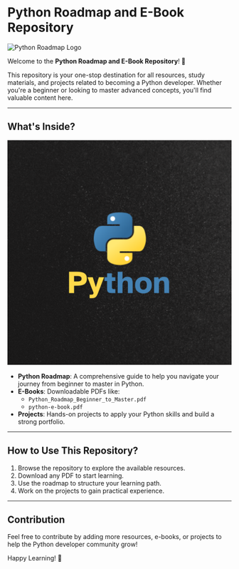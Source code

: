 # Python Roadmap and E-Book Repository

![Python Roadmap Logo](https://www.python.org/static/img/psf-logo.png)

Welcome to the **Python Roadmap and E-Book Repository**! 🎉

This repository is your one-stop destination for all resources, study materials, and projects related to becoming a Python developer. Whether you're a beginner or looking to master advanced concepts, you'll find valuable content here.

---

## What's Inside?

![Python Roadmap Infographic](assets/roadmap-infographic.png)

- **Python Roadmap**: A comprehensive guide to help you navigate your journey from beginner to master in Python.
- **E-Books**: Downloadable PDFs like:
  - `Python_Roadmap_Beginner_to_Master.pdf`
  - `python-e-book.pdf`
- **Projects**: Hands-on projects to apply your Python skills and build a strong portfolio.

---

## How to Use This Repository?

1. Browse the repository to explore the available resources.
2. Download any PDF to start learning.
3. Use the roadmap to structure your learning path.
4. Work on the projects to gain practical experience.

---

## Contribution

Feel free to contribute by adding more resources, e-books, or projects to help the Python developer community grow!

Happy Learning! 🚀
